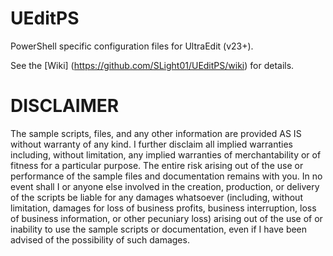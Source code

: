 # UEditPS
PowerShell specific configuration files for UltraEdit (v23+).

See the [Wiki] (https://github.com/SLight01/UEditPS/wiki) for details.


# DISCLAIMER
The sample scripts, files, and any other information are provided AS IS without warranty of any kind. I further disclaim all implied warranties including, without limitation, any implied warranties of merchantability or of fitness for a particular purpose. The entire risk arising out of the use or performance of the sample files and documentation remains with you. In no event shall I or anyone else involved in the creation, production, or delivery of the scripts be liable for any damages whatsoever (including, without limitation, damages for loss of business profits, business interruption, loss of business information, or other pecuniary loss) arising out of the use of or inability to use the sample scripts or documentation, even if I have been advised of the possibility of such damages. 